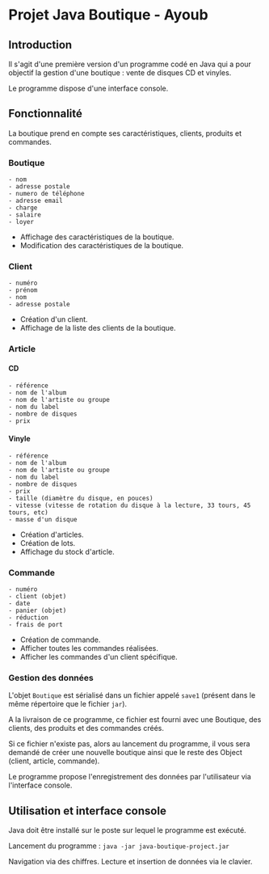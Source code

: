 # Projet Java Boutique - Ayoub

## Introduction


Il s'agit d'une première version d'un programme codé en Java qui a pour objectif la gestion d'une boutique : vente de disques CD et vinyles.

Le programme dispose d'une interface console.

## Fonctionnalité

La boutique prend en compte ses caractéristiques, clients, produits et commandes.

### Boutique

```
- nom
- adresse postale
- numero de téléphone
- adresse email
- charge
- salaire
- loyer
```

- Affichage des caractéristiques de la boutique.
- Modification des caractéristiques de la boutique.

### Client

```
- numéro
- prénom
- nom
- adresse postale
```

- Création d'un client.
- Affichage de la liste des clients de la boutique.

### Article

#### CD

```
- référence
- nom de l'album
- nom de l'artiste ou groupe
- nom du label
- nombre de disques
- prix
```

#### Vinyle

```
- référence
- nom de l'album
- nom de l'artiste ou groupe
- nom du label
- nombre de disques
- prix
- taille (diamètre du disque, en pouces)
- vitesse (vitesse de rotation du disque à la lecture, 33 tours, 45 tours, etc)
- masse d'un disque
```

- Création d'articles.
- Création de lots.
- Affichage du stock d'article.

### Commande

```
- numéro
- client (objet)
- date
- panier (objet)
- réduction
- frais de port
```

- Création de commande.
- Afficher toutes les commandes réalisées.
- Afficher les commandes d'un client spécifique.

### Gestion des données

L'objet `Boutique` est sérialisé dans un fichier appelé `save1` (présent dans le même répertoire que le fichier `jar`).

A la livraison de ce programme, ce fichier est fourni avec une Boutique, des clients, des produits et des commandes créés.

Si ce fichier n'existe pas, alors au lancement du programme, il vous sera demandé de créer une nouvelle boutique ainsi que le reste des Object (client, article, commande).

Le programme propose l'enregistrement des données par l'utilisateur via l'interface console.

## Utilisation et interface console

Java doit être installé sur le poste sur lequel le programme est exécuté.

Lancement du programme : `java -jar java-boutique-project.jar`

Navigation via des chiffres.
Lecture et insertion de données via le clavier.